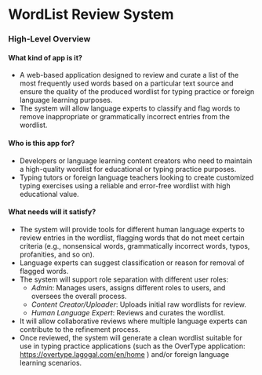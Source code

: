 # WordList Review System

### High-Level Overview

#### What kind of app is it?

-	A web-based application designed to review and curate a list of the most frequently used words based on a particular text source and ensure the quality of the produced wordlist for typing practice or foreign language learning purposes. 
-	The system will allow language experts to classify and flag words to remove inappropriate or grammatically incorrect entries from the wordlist.

#### Who is this app for?

-	Developers or language learning content creators who need to maintain a high-quality wordlist for educational or typing practice purposes.
-	Typing tutors or foreign language teachers looking to create customized typing exercises using a reliable and error-free wordlist with high educational value.

#### What needs will it satisfy?

-	The system will provide tools for different human language experts to review entries in the wordlist, flagging words that do not meet certain criteria (e.g., nonsensical words, grammatically incorrect words, typos, profanities, and so on).
-	Language experts can suggest classification or reason for removal of flagged words.
-	The system will support role separation with different user roles:
    -	*Admin*: Manages users, assigns different roles to users, and oversees the overall process.
    -	*Content Creator/Uploader*: Uploads initial raw wordlists for review.
    -	*Human Language Expert*: Reviews and curates the wordlist.
-	It will allow collaborative reviews where multiple language experts can contribute to the refinement process.
-	Once reviewed, the system will generate a clean wordlist suitable for use in typing practice applications (such as the OverType application: https://overtype.lagogal.com/en/home ) and/or foreign language learning scenarios.
